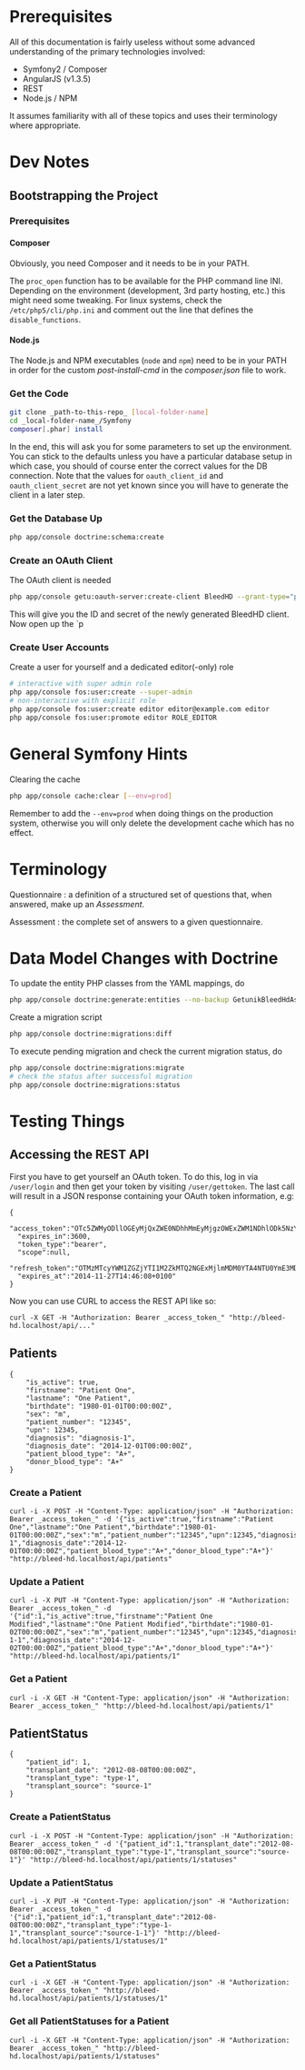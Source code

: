 # Prerequisites

All of this documentation is fairly useless without some advanced understanding of the primary technologies involved:
* Symfony2 / Composer
* AngularJS (v1.3.5)
* REST
* Node.js / NPM

It assumes familiarity with all of these topics and uses their terminology where appropriate.

# Dev Notes

## Bootstrapping the Project

### Prerequisites

#### Composer
Obviously, you need Composer and it needs to be in your PATH.

The `proc_open` function has to be available for the PHP command line INI. Depending on the environment (development, 3rd party hosting, etc.) this might need some tweaking. For linux systems, check the `/etc/php5/cli/php.ini` and comment out the line that defines the `disable_functions`.

#### Node.js
The Node.js and NPM executables (`node` and `npm`) need to be in your PATH in order for the custom _post-install-cmd_ in the _composer.json_ file to work.

### Get the Code
```bash
git clone _path-to-this-repo_ [local-folder-name]
cd _local-folder-name_/Symfony
composer[.phar] install
```

In the end, this will ask you for some parameters to set up the environment. You can stick to the defaults unless you have a particular database setup in which case, you should of course enter the correct values for the DB connection. Note that the values for `oauth_client_id` and `oauth_client_secret` are not yet known since you will have to generate the client in a later step.

### Get the Database Up
```bash
php app/console doctrine:schema:create
```

### Create an OAuth Client
The OAuth client is needed
```bash
php app/console getu:oauth-server:create-client BleedHD --grant-type="password" --grant-type="refresh_token"
```

This will give you the ID and secret of the newly generated BleedHD client. Now open up the `p

### Create User Accounts
Create a user for yourself and a dedicated editor(-only) role
```bash
# interactive with super admin role
php app/console fos:user:create --super-admin
# non-interactive with explicit role
php app/console fos:user:create editor editor@example.com editor
php app/console fos:user:promote editor ROLE_EDITOR
```


# General Symfony Hints

Clearing the cache
```bash
php app/console cache:clear [--env=prod]
```
Remember to add the `--env=prod` when doing things on the production system, otherwise you will only delete the development cache which has no effect.



# Terminology

Questionnaire
: a definition of a structured set of questions that, when answered, make up an *Assessment*.

Assessment
: the complete set of answers to a given questionnaire.



# Data Model Changes with Doctrine

To update the entity PHP classes from the YAML mappings, do
```bash
php app/console doctrine:generate:entities --no-backup GetunikBleedHdAssessmentDataBundle
```

Create a migration script
```bash
php app/console doctrine:migrations:diff
```

To execute pending migration and check the current migration status, do
```bash
php app/console doctrine:migrations:migrate
# check the status after successful migration
php app/console doctrine:migrations:status
```



# Testing Things

## Accessing the REST API

First you have to get yourself an OAuth token. To do this, log in via `/user/login` and then get your token by visiting `/user/gettoken`. The last call will result in a JSON response containing your OAuth token information, e.g:

```
{
  "access_token":"OTc5ZWMyODllOGEyMjQxZWE0NDhhMmEyMjgzOWExZWM1NDhlODk5NzYwMWEwMzI4NzhkODkzZjY5MDgwNTFkOQ",
  "expires_in":3600,
  "token_type":"bearer",
  "scope":null,
  "refresh_token":"OTMzMTcyYWM1ZGZjYTI1M2ZkMTQ2NGExMjlmMDM0YTA4NTU0YmE3MDhhNDllZDRhYjlmNWQ2OGQ2ZDY5MDI0Yg",
  "expires_at":"2014-11-27T14:46:08+0100"
}
```

Now you can use CURL to access the REST API like so:
```
curl -X GET -H "Authorization: Bearer _access_token_" "http://bleed-hd.localhost/api/..."
```

## Patients
```
{
	"is_active": true,
	"firstname": "Patient One",
	"lastname": "One Patient",
	"birthdate": "1980-01-01T00:00:00Z",
	"sex": "m",
	"patient_number": "12345",
	"upn": 12345,
	"diagnosis": "diagnosis-1",
	"diagnosis_date": "2014-12-01T00:00:00Z",
	"patient_blood_type": "A+",
	"donor_blood_type": "A+"
}
```

### Create a Patient
```
curl -i -X POST -H "Content-Type: application/json" -H "Authorization: Bearer _access_token_" -d '{"is_active":true,"firstname":"Patient One","lastname":"One Patient","birthdate":"1980-01-01T00:00:00Z","sex":"m","patient_number":"12345","upn":12345,"diagnosis":"diagnosis-1","diagnosis_date":"2014-12-01T00:00:00Z","patient_blood_type":"A+","donor_blood_type":"A+"}' "http://bleed-hd.localhost/api/patients"
```

### Update a Patient
```
curl -i -X PUT -H "Content-Type: application/json" -H "Authorization: Bearer _access_token_" -d '{"id":1,"is_active":true,"firstname":"Patient One Modified","lastname":"One Patient Modified","birthdate":"1980-01-02T00:00:00Z","sex":"m","patient_number":"12345","upn":12345,"diagnosis":"diagnosis-1-1","diagnosis_date":"2014-12-02T00:00:00Z","patient_blood_type":"A+","donor_blood_type":"A+"}' "http://bleed-hd.localhost/api/patients/1"
```

### Get a Patient
```
curl -i -X GET -H "Content-Type: application/json" -H "Authorization: Bearer _access_token_" "http://bleed-hd.localhost/api/patients/1"
```

## PatientStatus
```
{
	"patient_id": 1,
	"transplant_date": "2012-08-08T00:00:00Z",
	"transplant_type": "type-1",
	"transplant_source": "source-1"
}
```

### Create a PatientStatus
```
curl -i -X POST -H "Content-Type: application/json" -H "Authorization: Bearer _access_token_" -d '{"patient_id":1,"transplant_date":"2012-08-08T00:00:00Z","transplant_type":"type-1","transplant_source":"source-1"}' "http://bleed-hd.localhost/api/patients/1/statuses"
```

### Update a PatientStatus
```
curl -i -X PUT -H "Content-Type: application/json" -H "Authorization: Bearer _access_token_" -d '{"id":1,"patient_id":1,"transplant_date":"2012-08-08T00:00:00Z","transplant_type":"type-1-1","transplant_source":"source-1-1"}' "http://bleed-hd.localhost/api/patients/1/statuses/1"
```

### Get a PatientStatus
```
curl -i -X GET -H "Content-Type: application/json" -H "Authorization: Bearer _access_token_" "http://bleed-hd.localhost/api/patients/1/statuses/1"
```

### Get all PatientStatuses for a Patient
```
curl -i -X GET -H "Content-Type: application/json" -H "Authorization: Bearer _access_token_" "http://bleed-hd.localhost/api/patients/1/statuses"
```
